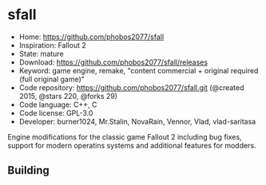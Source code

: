 # sfall

- Home: https://github.com/phobos2077/sfall
- Inspiration: Fallout 2
- State: mature
- Download: https://github.com/phobos2077/sfall/releases
- Keyword: game engine, remake, "content commercial + original required (full original game)"
- Code repository: https://github.com/phobos2077/sfall.git (@created 2015, @stars 220, @forks 29)
- Code language: C++, C
- Code license: GPL-3.0
- Developer: burner1024, Mr.Stalin, NovaRain, Vennor, Vlad, vlad-saritasa

Engine modifications for the classic game Fallout 2 including bug fixes, support for modern operatins systems and additional features for modders.

## Building
